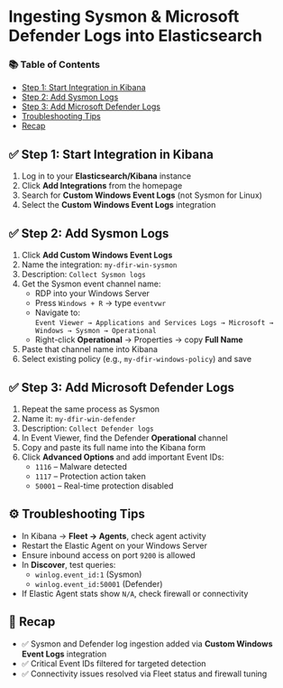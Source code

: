 <h1>Ingesting Sysmon & Microsoft Defender Logs into Elasticsearch</h1>

<nav>
  <h3>📚 Table of Contents</h3>
  <ul>
    <li><a href="#start-integration">Step 1: Start Integration in Kibana</a></li>
    <li><a href="#add-sysmon">Step 2: Add Sysmon Logs</a></li>
    <li><a href="#add-defender">Step 3: Add Microsoft Defender Logs</a></li>
    <li><a href="#troubleshoot">Troubleshooting Tips</a></li>
    <li><a href="#recap">Recap</a></li>
  </ul>
</nav>

<h2 id="start-integration">✅ Step 1: Start Integration in Kibana</h2>
<ol>
  <li>Log in to your <strong>Elasticsearch/Kibana</strong> instance</li>
  <li>Click <strong>Add Integrations</strong> from the homepage</li>
  <li>Search for <strong>Custom Windows Event Logs</strong> (not Sysmon for Linux)</li>
  <li>Select the <strong>Custom Windows Event Logs</strong> integration</li>
</ol>

<h2 id="add-sysmon">✅ Step 2: Add Sysmon Logs</h2>
<ol>
  <li>Click <strong>Add Custom Windows Event Logs</strong></li>
  <li>Name the integration: <code>my-dfir-win-sysmon</code></li>
  <li>Description: <code>Collect Sysmon logs</code></li>
  <li>Get the Sysmon event channel name:
    <ul>
      <li>RDP into your Windows Server</li>
      <li>Press <code>Windows + R</code> → type <code>eventvwr</code></li>
      <li>Navigate to: <br>
        <code>Event Viewer → Applications and Services Logs → Microsoft → Windows → Sysmon → Operational</code>
      </li>
      <li>Right-click <strong>Operational</strong> → Properties → copy <strong>Full Name</strong></li>
    </ul>
  </li>
  <li>Paste that channel name into Kibana</li>
  <li>Select existing policy (e.g., <code>my-dfir-windows-policy</code>) and save</li>
</ol>

<h2 id="add-defender">✅ Step 3: Add Microsoft Defender Logs</h2>
<ol>
  <li>Repeat the same process as Sysmon</li>
  <li>Name it: <code>my-dfir-win-defender</code></li>
  <li>Description: <code>Collect Defender logs</code></li>
  <li>In Event Viewer, find the Defender <strong>Operational</strong> channel</li>
  <li>Copy and paste its full name into the Kibana form</li>
  <li>Click <strong>Advanced Options</strong> and add important Event IDs:
    <ul>
      <li><code>1116</code> – Malware detected</li>
      <li><code>1117</code> – Protection action taken</li>
      <li><code>50001</code> – Real-time protection disabled</li>
    </ul>
  </li>
</ol>

<h2 id="troubleshoot">⚙️ Troubleshooting Tips</h2>
<ul>
  <li>In Kibana → <strong>Fleet → Agents</strong>, check agent activity</li>
  <li>Restart the Elastic Agent on your Windows Server</li>
  <li>Ensure inbound access on port <code>9200</code> is allowed</li>
  <li>In <strong>Discover</strong>, test queries:
    <ul>
      <li><code>winlog.event_id:1</code> (Sysmon)</li>
      <li><code>winlog.event_id:50001</code> (Defender)</li>
    </ul>
  </li>
  <li>If Elastic Agent stats show <code>N/A</code>, check firewall or connectivity</li>
</ul>

<h2 id="recap">🔄 Recap</h2>
<ul>
  <li>✅ Sysmon and Defender log ingestion added via <strong>Custom Windows Event Logs</strong> integration</li>
  <li>✅ Critical Event IDs filtered for targeted detection</li>
  <li>✅ Connectivity issues resolved via Fleet status and firewall tuning</li>
</ul>

